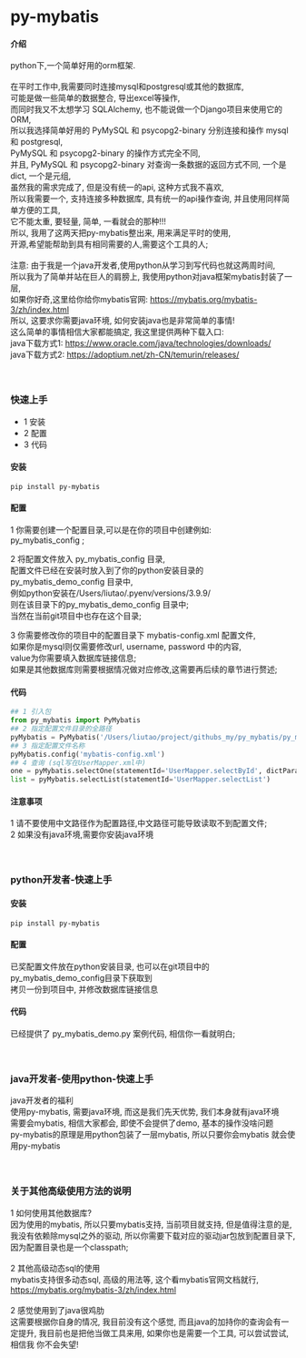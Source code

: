 # py-mybatis

#### 介绍

python下,一个简单好用的orm框架.
<br>
<br>
在平时工作中,我需要同时连接mysql和postgresql或其他的数据库, 
<br>
可能是做一些简单的数据整合, 导出excel等操作,
<br>
而同时我又不太想学习 SQLAlchemy, 也不能说做一个Django项目来使用它的ORM,
<br>
所以我选择简单好用的 PyMySQL 和 psycopg2-binary 分别连接和操作 mysql 和 postgresql,
<br>
PyMySQL 和 psycopg2-binary 的操作方式完全不同,
<br>
并且, PyMySQL 和 psycopg2-binary 对查询一条数据的返回方式不同, 一个是dict, 一个是元组,
<br>
虽然我的需求完成了, 但是没有统一的api, 这种方式我不喜欢, 
<br>
所以我需要一个, 支持连接多种数据库, 具有统一的api操作查询, 并且使用同样简单方便的工具,
<br>
它不能太重, 要轻量, 简单, 一看就会的那种!!!
<br>
所以, 我用了这两天把py-mybatis整出来, 用来满足平时的使用, 
<br>
开源,希望能帮助到具有相同需要的人,需要这个工具的人;
<br>
<br>
注意: 由于我是一个java开发者,使用python从学习到写代码也就这两周时间,
<br>
所以我为了简单并站在巨人的肩膀上, 我使用python对java框架mybatis封装了一层,
<br>
如果你好奇,这里给你给你mybatis官网: https://mybatis.org/mybatis-3/zh/index.html
<br>
所以, 这要求你需要java环境, 如何安装java也是非常简单的事情!
<br>
这么简单的事情相信大家都能搞定, 我这里提供两种下载入口:
<br>
java下载方式1: https://www.oracle.com/java/technologies/downloads/
<br>
java下载方式2: https://adoptium.net/zh-CN/temurin/releases/
<br>
<br>
<br>















### 快速上手

- 1 安装
- 2 配置
- 3 代码

#### 安装

```shell
pip install py-mybatis
```

#### 配置

1 你需要创建一个配置目录,可以是在你的项目中创建例如:
<br>py_mybatis_config ;

2 将配置文件放入 py_mybatis_config 目录,
<br>配置文件已经在安装时放入到了你的python安装目录的 py_mybatis_demo_config 目录中,
<br>例如python安装在/Users/liutao/.pyenv/versions/3.9.9/
<br>则在该目录下的py_mybatis_demo_config 目录中;
<br>当然在当前git项目中也存在这个目录;

3 你需要修改你的项目中的配置目录下 mybatis-config.xml 配置文件,
<br>如果你是mysql则仅需要修改url, username, password 中的内容,
<br>value为你需要填入数据库链接信息;
<br>如果是其他数据库则需要根据情况做对应修改,这需要再后续的章节进行赘述;

#### 代码

```python
## 1 引入包
from py_mybatis import PyMybatis
## 2 指定配置文件目录的全路径
pyMybatis = PyMybatis('/Users/liutao/project/githubs_my/py_mybatis/py_mybatis_demo_config')
## 3 指定配置文件名称
pyMybatis.config('mybatis-config.xml')
## 4 查询 (sql写在UserMapper.xml中)
one = pyMybatis.selectOne(statementId='UserMapper.selectById', dictParam={'id': 1})
list = pyMybatis.selectList(statementId='UserMapper.selectList')
```

#### 注意事项
1 请不要使用中文路径作为配置路径,中文路径可能导致读取不到配置文件;
<br>
2 如果没有java环境,需要你安装java环境
<br>
<br>
<br>

### python开发者-快速上手

#### 安装
```shell
pip install py-mybatis
```

#### 配置
已奖配置文件放在python安装目录, 也可以在git项目中的py_mybatis_demo_config目录下获取到
<br>拷贝一份到项目中, 并修改数据库链接信息

#### 代码
已经提供了 py_mybatis_demo.py 案例代码, 相信你一看就明白;
<br>
<br>
<br>

### java开发者-使用python-快速上手
java开发者的福利
<br>
使用py-mybatis, 需要java环境, 而这是我们先天优势, 我们本身就有java环境 
<br>
需要会mybatis, 相信大家都会, 即使不会提供了demo, 基本的操作没啥问题 
<br>
py-mybatis的原理是用python包装了一层mybatis, 所以只要你会mybatis 就会使用py-mybatis
<br>
<br>
<br>


### 关于其他高级使用方法的说明
1 如何使用其他数据库?
<br>
因为使用的mybatis, 所以只要mybatis支持, 当前项目就支持, 但是值得注意的是, 我没有依赖除mysql之外的驱动, 所以你需要下载对应的驱动jar包放到配置目录下,因为配置目录也是一个classpath;
<br>
<br>
2 其他高级动态sql的使用
<br>
mybatis支持很多动态sql, 高级的用法等, 这个看mybatis官网文档就行, https://mybatis.org/mybatis-3/zh/index.html
<br>
<br>
2 感觉使用到了java很鸡肋
<br>
这需要根据你自身的情况, 我目前没有这个感觉, 而且java的加持你的查询会有一定提升, 我目前也是把他当做工具来用, 如果你也是需要一个工具, 可以尝试尝试, 相信我 你不会失望!



<br>
<br>
<br>
<br>
<br>


